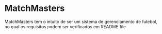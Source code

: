 # MatchMasters
MatchMasters tem o intuito de ser um sistema de gerenciamento de futebol, no qual os requisitos podem ser verificados em README file
